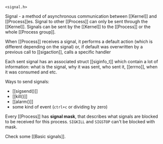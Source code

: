 `<signal.h>`

Signal - a method of asynchronous communication between [[Kernel]] and [[Process]]es. Signal to other [[Process]] can only be sent through the [[Kernel]]. Signals can be sent by the [[Kernel]] to the [[Process]] or the whole [[Process group]].

When [[Process]] receives a signal, it performs a default action (which is different depending on the signal) or, if default was overwritten by a previous call to [[sigaction]], calls a specific handler 

Each sent signal has an associated struct [[siginfo_t]] which contain a lot of information: what is the signal, why it was sent, who sent it, [[errno]], when it was consumed and etc.

Ways to send signals:
* [[sigsend()]]
* [[kill()]]
* [[alarm()]]
* some kind of event (`ctrl+c` or dividing by zero)

Every [[Process]] has **signal mask**, that describes what signals are blocked to be received for this process. `SIGKILL` and `SIGSTOP` can't be blocked with mask.

Check some [[Basic signals]].
